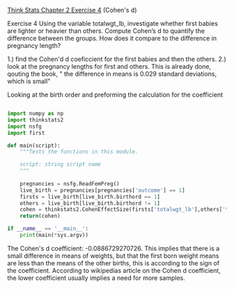 [Think Stats Chapter 2 Exercise 4](http://greenteapress.com/thinkstats2/html/thinkstats2003.html#toc24) (Cohen's d)

Exercise 4   Using the variable totalwgt_lb, investigate whether first babies are lighter or heavier than others. Compute Cohen’s d to quantify the difference between the groups. How does it compare to the difference in pregnancy length?

1.) find the Cohen'd d coeficcient for the first babies and then the others.
2.) look at the pregnancy lengths for first and others. This is already done, qouting the book, " the difference in means is 0.029 standard deviations, which is small"

Looking at the birth order and preforming the calculation for the coefficient
```python

import numpy as np
import thinkstats2
import nsfg
import first

def main(script):
    """Tests the functions in this module.

    script: string script name
    """
    
    pregnancies = nsfg.ReadFemPreg()
    live_birth = pregnancies[pregnancies['outcome'] == 1]
    firsts = live_birth[live_birth.birthord == 1]
    others = live_birth[live_birth.birthord != 1]
    cohen = thinkstats2.CohenEffectSize(firsts['totalwgt_lb'],others['totalwgt_lb'])
    return(cohen)

if __name__ == '__main__':
    print(main(*sys.argv))
```
The Cohen's d coefficient:  -0.0886729270726.
This implies that there is a small difference in means of weights, but that the first born weight means are less than the means of the other births, this is according to the sign of the coefficient. According to wikipedias article on the Cohen d coefficient, the lower coefficient usually implies a need for more samples. 

